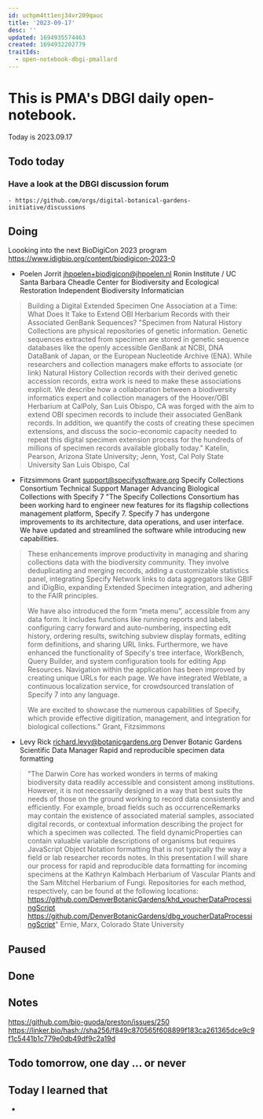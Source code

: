 ```yaml
---
id: uchpm4tt1enj34vr209qauc
title: '2023-09-17'
desc: ''
updated: 1694935574463
created: 1694932202779
traitIds:
  - open-notebook-dbgi-pmallard
---
```



# This is PMA's DBGI daily open-notebook.

Today is 2023.09.17

## Todo today

### Have a look at the DBGI discussion forum
    - https://github.com/orgs/digital-botanical-gardens-initiative/discussions
###
###

## Doing

Loooking into the next BioDigiCon 2023 program
https://www.idigbio.org/content/biodigicon-2023-0



- Poelen	Jorrit 	jhpoelen+biodigicon@jhpoelen.nl	Ronin Institute / UC Santa Barbara Cheadle Center for Biodiversity and Ecological Restoration	Independent Biodiversity Informatician

> Building a Digital Extended Specimen One Association at a Time: What Does It Take to Extend OBI Herbarium Records with their Associated GenBank Sequences?	"Specimen from Natural History Collections are physical repositories of genetic information. Genetic sequences extracted from specimen are stored in genetic sequence databases like the openly accessible GenBank at NCBI, DNA DataBank of Japan, or the European Nucleotide Archive (ENA). While researchers and collection managers make efforts to associate (or link) Natural History Collection records with their derived genetic accession records, extra work is need to make these associations explicit. We describe how a collaboration between a biodiversity informatics expert and collection managers of the Hoover/OBI Herbarium at CalPoly, San Luis Obispo, CA was forged with the aim to extend OBI specimen records to include their associated GenBank records. In addition, we quantify the costs of creating these specimen extensions, and discuss the socio-economic capacity needed to repeat this digital specimen extension process for the hundreds of millions of specimen records available globally today."	Katelin, Pearson, Arizona State University; Jenn, Yost,  Cal Poly State University San Luis Obispo, Cal

- Fitzsimmons 	Grant 	support@specifysoftware.org	Specify Collections Consortium	Technical Support Manager	Advancing Biological Collections with Specify 7	"The Specify Collections Consortium has been working hard to engineer new features for its flagship collections management platform, Specify 7. Specify 7 has undergone improvements to its architecture, data operations, and user interface. We have updated and streamlined the software while introducing new capabilities.

> These enhancements improve productivity in managing and sharing collections data with the biodiversity community. They involve deduplicating and merging records, adding a customizable statistics panel, integrating Specify Network links to data aggregators like GBIF and iDigBio, expanding Extended Specimen integration, and adhering to the FAIR principles.
> 
> We have also introduced the form “meta menu”, accessible from any data form. It includes functions like running reports and labels, configuring carry forward and auto-numbering, inspecting edit history, ordering results, switching subview display formats, editing form definitions, and sharing URL links. Furthermore, we have enhanced the functionality of Specify's tree interface, WorkBench, Query Builder, and system configuration tools for editing App Resources. Navigation within the application has been improved by creating unique URLs for each page. We have integrated Weblate, a continuous localization service, for crowdsourced translation of Specify 7 into any language.
> 
> We are excited to showcase the numerous capabilities of Specify, which provide effective digitization, management, and integration for biological collections."	Grant, Fitzsimmons
> 

- Levy 	Rick	richard.levy@botanicgardens.org	Denver Botanic Gardens	Scientific Data Manager	Rapid and reproducible specimen data formatting	

> "The Darwin Core has worked wonders in terms of making biodiversity data readily accessible and consistent among institutions. However, it is not necessarily designed in a way that best suits the needs of those on the ground working to record data consistently and efficiently. For example, broad fields such as occurrenceRemarks may contain the existence of associated material samples, associated digital records, or contextual information describing the project for which a specimen was collected. The field dynamicProperties can contain valuable variable descriptions of organisms but requires JavaScript Object Notation formatting that is not typically the way a field or lab researcher records notes. In this presentation I will share our process for rapid and reproducible data formatting for incoming specimens at the Kathryn Kalmbach Herbarium of Vascular Plants and the Sam Mitchel Herbarium of Fungi. Repositories for each method, respectively, can be found at the following locations:
> https://github.com/DenverBotanicGardens/khd_voucherDataProcessingScript
> https://github.com/DenverBotanicGardens/dbg_voucherDataProcessingScript"	Ernie, Marx, Colorado State University


## Paused

## Done

## Notes

https://github.com/bio-guoda/preston/issues/250
https://linker.bio/hash://sha256/f849c870565f608899f183ca261365dce9c9f1c5441b1c779e0db49df9c2a19d


## Todo tomorrow, one day ... or never

###
###
###


## Today I learned that

-